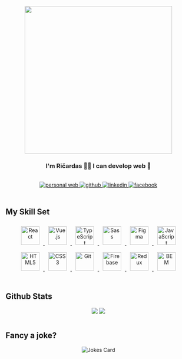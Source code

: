 <div align="center">
  <img src="https://rishavanand.github.io/static/images/greetings.gif" align="center" height="" width="400" />
</div>  
  

### <div align="center">I'm Ričardas 👨‍💻 I can develop web 🚀</div>  
  

<br/>  

<div align="center">
  <a href="https://ricardas.io" target="_blank">
    <img src=https://img.shields.io/badge/website-000000?style=for-the-badge&logo=About.me&logoColor=white alt="personal web" style="margin-bottom: 5px;" />
  </a>
  
  <a href="https://github.com/BMRicardas" target="_blank">
    <img src=https://img.shields.io/badge/github-%2324292e.svg?&style=for-the-badge&logo=github&logoColor=white alt=github style="margin-bottom: 5px;" />
  </a>
  <a href="https://linkedin.com/in/ricardas-brazdzius" target="_blank">
    <img src=https://img.shields.io/badge/linkedin-%231E77B5.svg?&style=for-the-badge&logo=linkedin&logoColor=white alt=linkedin style="margin-bottom: 5px;" />
  </a>
  <a href="https://www.facebook.com/ricardas.brazdzius" target="_blank">
    <img src=https://img.shields.io/badge/facebook-%232E87FB.svg?&style=for-the-badge&logo=facebook&logoColor=white alt=facebook style="margin-bottom: 5px;" />
  </a>  
</div>

<br/>

## My Skill Set  
<div align="center">
  <a href="https://reactjs.org/" target="_blank">
    <img style="margin: 10px" src="https://profilinator.rishav.dev/skills-assets/react-original-wordmark.svg" alt="React" height="50" />
  </a>
  <a href="https://vuejs.org/" target="_blank">
    <img style="margin: 10px" src="https://profilinator.rishav.dev/skills-assets/vuejs-original-wordmark.svg" alt="Vue.js" height="50" />
  </a>  
  <a href="https://www.typescriptlang.org" target="_blank">
    <img style="margin: 10px" src="https://profilinator.rishav.dev/skills-assets/typescript-original.svg" alt="TypeScript" height="50" />
  </a>
  <a href="https://sass-lang.com/" target="_blank">
    <img style="margin: 10px" src="https://profilinator.rishav.dev/skills-assets/sass-original.svg" alt="Sass" height="50" />
  </a>
  <a href="https://www.figma.com/" target="_blank">
    <img style="margin: 10px" src="https://profilinator.rishav.dev/skills-assets/figma-icon.svg" alt="Figma" height="50" />
  </a>
  <a href="https://www.javascript.com/" target="_blank">
    <img style="margin: 10px" src="https://profilinator.rishav.dev/skills-assets/javascript-original.svg" alt="JavaScript" height="50" />
  </a>
  <a href="https://developer.mozilla.org/en-US/docs/Glossary/HTML5" target="_blank">
    <img style="margin: 10px" src="https://profilinator.rishav.dev/skills-assets/html5-original-wordmark.svg" alt="HTML5" height="50" />
  </a>
  <a href="https://developer.mozilla.org/en-US/docs/Web/CSS" target="_blank">
    <img style="margin: 10px" src="https://profilinator.rishav.dev/skills-assets/css3-original-wordmark.svg" alt="CSS3" height="50" />
  </a>
  <a href="https://git-scm.com/" target="_blank">
    <img style="margin: 10px" src="https://profilinator.rishav.dev/skills-assets/git-scm-icon.svg" alt="Git" height="50" />
  </a>
  <a href="https://firebase.google.com/" target="_blank">
    <img style="margin: 10px" src="https://profilinator.rishav.dev/skills-assets/firebase.png" alt="Firebase" height="50" />
  </a>
  <a href="https://redux.js.org/" target="_blank">
    <img style="margin: 10px" src="https://profilinator.rishav.dev/skills-assets/redux-original.svg" alt="Redux" height="50" />
  </a>
  <a href="https://getbem.com/" target="_blank">
    <img style="margin: 10px" src="https://profilinator.rishav.dev/skills-assets/bem.svg" alt="BEM" height="50" />
  </a>
</div>  

<br/>  

## Github Stats  
<div align="center">
  <img src="https://github-readme-stats.vercel.app/api/top-langs/?username=BMRicardas&hide_border=true&layout=compact" align="center" />
  <img src="https://github-readme-stats.vercel.app/api/top-langs/?username=BMRicardas&layout=compact" align="center" />
</div>

<br />

## Fancy a joke?
<div align="center">
  <img src="https://readme-jokes.vercel.app/api?bgColor=%23fffefe&borderColor=%23909296&qColor=%232a73d5&aColor=%23434d58&textColor=%232a73d5&codeColor=%23e34c26"     alt="Jokes Card" />
</div>
